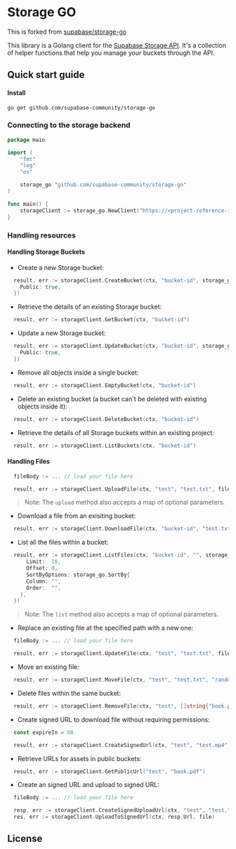 # Storage GO

This is forked from [supabase/storage-go](https://github.com/supabase-community/storage-go)

This library is a Golang client for the [Supabase Storage API](https://supabase.com/docs/guides/storage). It's a collection of helper functions that help you manage your buckets through the API.

## Quick start guide

#### Install

```shell
go get github.com/supabase-community/storage-go
```

### Connecting to the storage backend

```go
package main

import (
	"fmt"
	"log"
	"os"

	storage_go "github.com/supabase-community/storage-go"
)

func main() {
	storageClient := storage_go.NewClient("https://<project-reference-id>.supabase.co/storage/v1", "<project-secret-api-key>", nil)
}
```

### Handling resources

#### Handling Storage Buckets

- Create a new Storage bucket:

```go
  result, err := storageClient.CreateBucket(ctx, "bucket-id", storage_go.BucketOptions{
    Public: true,
  })
```

- Retrieve the details of an existing Storage bucket:

```go
  result, err := storageClient.GetBucket(ctx, "bucket-id")
```

- Update a new Storage bucket:

```go
  result, err := storageClient.UpdateBucket(ctx, "bucket-id", storage_go.BucketOptions{
    Public: true,
  })
```

- Remove all objects inside a single bucket:

```go
  result, err := storageClient.EmptyBucket(ctx, "bucket-id")
```

- Delete an existing bucket (a bucket can't be deleted with existing objects inside it):

```go
  result, err := storageClient.DeleteBucket(ctx, "bucket-id")
```

- Retrieve the details of all Storage buckets within an existing project:

```go
  result, err := storageClient.ListBuckets(ctx, "bucket-id")
```

#### Handling Files

```go
  fileBody := ... // load your file here

  result, err := storageClient.UploadFile(ctx, "test", "test.txt", fileBody)
```

> Note: The `upload` method also accepts a map of optional parameters.

- Download a file from an exisiting bucket:

```go
  result, err := storageClient.DownloadFile(ctx, "bucket-id", "test.txt")
```

- List all the files within a bucket:

```go
  result, err := storageClient.ListFiles(ctx, "bucket-id", "", storage_go.FileSearchOptions{
      Limit:  10,
      Offset: 0,
      SortByOptions: storage_go.SortBy{
      Column: "",
      Order:  "",
    },
  })
```

> Note: The `list` method also accepts a map of optional parameters.

- Replace an existing file at the specified path with a new one:

```go
  fileBody := ... // load your file here

  result, err := storageClient.UpdateFile(ctx, "test", "test.txt", file)
```

- Move an existing file:

```go
  result, err := storageClient.MoveFile(ctx, "test", "test.txt", "random/test.txt")
```

- Delete files within the same bucket:

```go
  result, err := storageClient.RemoveFile(ctx, "test", []string{"book.pdf"})
```

- Create signed URL to download file without requiring permissions:

```go
  const expireIn = 60

  result, err := storageClient.CreateSignedUrl(ctx, "test", "test.mp4", expireIn)
```

- Retrieve URLs for assets in public buckets:

```go
  result, err := storageClient.GetPublicUrl("test", "book.pdf")
```

- Create an signed URL and upload to signed URL:

```go
  fileBody := ... // load your file here

  resp, err := storageClient.CreateSignedUploadUrl(ctx, "test", "test.txt")
  res, err := storageClient.UploadToSignedUrl(ctx, resp.Url, file)
```

## License

<!-- I don't know which to use, but explicitly stating the license would be a big help -->
